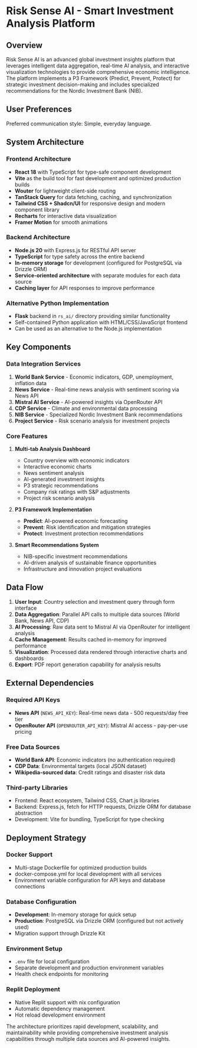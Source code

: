 # Risk Sense AI - Smart Investment Analysis Platform

## Overview

Risk Sense AI is an advanced global investment insights platform that leverages intelligent data aggregation, real-time AI analysis, and interactive visualization technologies to provide comprehensive economic intelligence. The platform implements a P3 Framework (Predict, Prevent, Protect) for strategic investment decision-making and includes specialized recommendations for the Nordic Investment Bank (NIB).

## User Preferences

Preferred communication style: Simple, everyday language.

## System Architecture

### Frontend Architecture
- **React 18** with TypeScript for type-safe component development
- **Vite** as the build tool for fast development and optimized production builds
- **Wouter** for lightweight client-side routing
- **TanStack Query** for data fetching, caching, and synchronization
- **Tailwind CSS + Shadcn/UI** for responsive design and modern component library
- **Recharts** for interactive data visualization
- **Framer Motion** for smooth animations

### Backend Architecture
- **Node.js 20** with Express.js for RESTful API server
- **TypeScript** for type safety across the entire backend
- **In-memory storage** for development (configured for PostgreSQL via Drizzle ORM)
- **Service-oriented architecture** with separate modules for each data source
- **Caching layer** for API responses to improve performance

### Alternative Python Implementation
- **Flask** backend in `rs_ai/` directory providing similar functionality
- Self-contained Python application with HTML/CSS/JavaScript frontend
- Can be used as an alternative to the Node.js implementation

## Key Components

### Data Integration Services
1. **World Bank Service** - Economic indicators, GDP, unemployment, inflation data
2. **News Service** - Real-time news analysis with sentiment scoring via News API
3. **Mistral AI Service** - AI-powered insights via OpenRouter API
4. **CDP Service** - Climate and environmental data processing
5. **NIB Service** - Specialized Nordic Investment Bank recommendations
6. **Project Service** - Risk scenario analysis for investment projects

### Core Features
1. **Multi-tab Analysis Dashboard**
   - Country overview with economic indicators
   - Interactive economic charts
   - News sentiment analysis
   - AI-generated investment insights
   - P3 strategic recommendations
   - Company risk ratings with S&P adjustments
   - Project risk scenario analysis

2. **P3 Framework Implementation**
   - **Predict**: AI-powered economic forecasting
   - **Prevent**: Risk identification and mitigation strategies
   - **Protect**: Investment protection recommendations

3. **Smart Recommendations System**
   - NIB-specific investment recommendations
   - AI-driven analysis of sustainable finance opportunities
   - Infrastructure and innovation project evaluations

## Data Flow

1. **User Input**: Country selection and investment query through form interface
2. **Data Aggregation**: Parallel API calls to multiple data sources (World Bank, News API, CDP)
3. **AI Processing**: Raw data sent to Mistral AI via OpenRouter for intelligent analysis
4. **Cache Management**: Results cached in-memory for improved performance
5. **Visualization**: Processed data rendered through interactive charts and dashboards
6. **Export**: PDF report generation capability for analysis results

## External Dependencies

### Required API Keys
- **News API** (`NEWS_API_KEY`): Real-time news data - 500 requests/day free tier
- **OpenRouter API** (`OPENROUTER_API_KEY`): Mistral AI access - pay-per-use pricing

### Free Data Sources
- **World Bank API**: Economic indicators (no authentication required)
- **CDP Data**: Environmental targets (local JSON dataset)
- **Wikipedia-sourced data**: Credit ratings and disaster risk data

### Third-party Libraries
- Frontend: React ecosystem, Tailwind CSS, Chart.js libraries
- Backend: Express.js, fetch for HTTP requests, Drizzle ORM for database abstraction
- Development: Vite for bundling, TypeScript for type checking

## Deployment Strategy

### Docker Support
- Multi-stage Dockerfile for optimized production builds
- docker-compose.yml for local development with all services
- Environment variable configuration for API keys and database connections

### Database Configuration
- **Development**: In-memory storage for quick setup
- **Production**: PostgreSQL via Drizzle ORM (configured but not actively used)
- Migration support through Drizzle Kit

### Environment Setup
- `.env` file for local configuration
- Separate development and production environment variables
- Health check endpoints for monitoring

### Replit Deployment
- Native Replit support with nix configuration
- Automatic dependency management
- Hot reload development environment

The architecture prioritizes rapid development, scalability, and maintainability while providing comprehensive investment analysis capabilities through multiple data sources and AI-powered insights.
